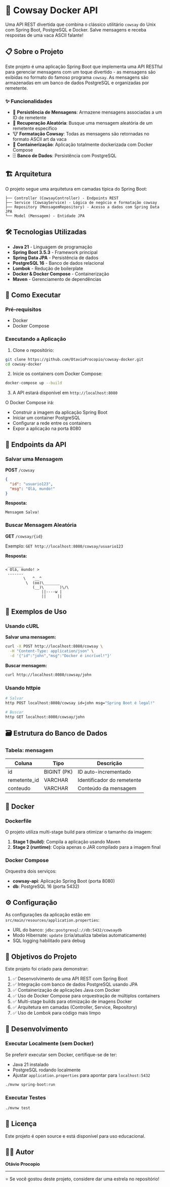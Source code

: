 # 🐄 Cowsay Docker API

Uma API REST divertida que combina o clássico utilitário `cowsay` do Unix com Spring Boot, PostgreSQL e Docker. Salve mensagens e receba respostas de uma vaca ASCII falante!

## 📋 Sobre o Projeto

Este projeto é uma aplicação Spring Boot que implementa uma API RESTful para gerenciar mensagens com um toque divertido - as mensagens são exibidas no formato do famoso programa `cowsay`. As mensagens são armazenadas em um banco de dados PostgreSQL e organizadas por remetente.

### ✨ Funcionalidades

- 💾 **Persistência de Mensagens**: Armazene mensagens associadas a um ID de remetente
- 🎲 **Recuperação Aleatória**: Busque uma mensagem aleatória de um remetente específico
- 🐮 **Formatação Cowsay**: Todas as mensagens são retornadas no formato ASCII art da vaca
- 🐳 **Containerização**: Aplicação totalmente dockerizada com Docker Compose
- 🗄️ **Banco de Dados**: Persistência com PostgreSQL

## 🏗️ Arquitetura

O projeto segue uma arquitetura em camadas típica do Spring Boot:

```
├── Controller (CowsayController) - Endpoints REST
├── Service (CowsayService) - Lógica de negócio e formatação cowsay
├── Repository (MensagemRepository) - Acesso a dados com Spring Data JPA
└── Model (Mensagem) - Entidade JPA
```

## 🛠️ Tecnologias Utilizadas

- **Java 21** - Linguagem de programação
- **Spring Boot 3.5.3** - Framework principal
- **Spring Data JPA** - Persistência de dados
- **PostgreSQL 16** - Banco de dados relacional
- **Lombok** - Redução de boilerplate
- **Docker & Docker Compose** - Containerização
- **Maven** - Gerenciamento de dependências

## 🚀 Como Executar

### Pré-requisitos

- Docker
- Docker Compose

### Executando a Aplicação

1. Clone o repositório:
```bash
git clone https://github.com/OtavioProcopio/cowsay-docker.git
cd cowsay-docker
```

2. Inicie os containers com Docker Compose:
```bash
docker-compose up --build
```

3. A API estará disponível em `http://localhost:8080`

O Docker Compose irá:
- Construir a imagem da aplicação Spring Boot
- Iniciar um container PostgreSQL
- Configurar a rede entre os containers
- Expor a aplicação na porta 8080

## 📡 Endpoints da API

### Salvar uma Mensagem

**POST** `/cowsay`

```json
{
  "id": "usuario123",
  "msg": "Olá, mundo!"
}
```

**Resposta:**
```
Mensagem Salva!
```

### Buscar Mensagem Aleatória

**GET** `/cowsay/{id}`

Exemplo: `GET http://localhost:8080/cowsay/usuario123`

**Resposta:**
```
 _______
< Olá, mundo! >
 -------
        \   ^__^
         \  (oo)\_______
            (__)\       )\/\
                ||----w |
                ||     ||
```

## 🧪 Exemplos de Uso

### Usando cURL

**Salvar uma mensagem:**
```bash
curl -X POST http://localhost:8080/cowsay \
  -H "Content-Type: application/json" \
  -d '{"id":"john","msg":"Docker é incrível!"}'
```

**Buscar mensagem:**
```bash
curl http://localhost:8080/cowsay/john
```

### Usando httpie

```bash
# Salvar
http POST localhost:8080/cowsay id=john msg="Spring Boot é legal!"

# Buscar
http GET localhost:8080/cowsay/john
```

## 🗃️ Estrutura do Banco de Dados

### Tabela: mensagem

| Coluna | Tipo | Descrição |
|--------|------|-----------|
| id | BIGINT (PK) | ID auto-incrementado |
| remetente_id | VARCHAR | Identificador do remetente |
| conteudo | VARCHAR | Conteúdo da mensagem |

## 🐳 Docker

### Dockerfile

O projeto utiliza multi-stage build para otimizar o tamanho da imagem:

1. **Stage 1 (build)**: Compila a aplicação usando Maven
2. **Stage 2 (runtime)**: Copia apenas o JAR compilado para a imagem final

### Docker Compose

Orquestra dois serviços:
- **cowsay-api**: Aplicação Spring Boot (porta 8080)
- **db**: PostgreSQL 16 (porta 5432)

## ⚙️ Configuração

As configurações da aplicação estão em `src/main/resources/application.properties`:

- URL do banco: `jdbc:postgresql://db:5432/cowsaydb`
- Modo Hibernate: `update` (cria/atualiza tabelas automaticamente)
- SQL logging habilitado para debug

## 🎯 Objetivos do Projeto

Este projeto foi criado para demonstrar:

1. ✅ Desenvolvimento de uma API REST com Spring Boot
2. ✅ Integração com banco de dados PostgreSQL usando JPA
3. ✅ Containerização de aplicações Java com Docker
4. ✅ Uso de Docker Compose para orquestração de múltiplos containers
5. ✅ Multi-stage builds para otimização de imagens Docker
6. ✅ Arquitetura em camadas (Controller, Service, Repository)
7. ✅ Uso de Lombok para código mais limpo

## 🔧 Desenvolvimento

### Executar Localmente (sem Docker)

Se preferir executar sem Docker, certifique-se de ter:
- Java 21 instalado
- PostgreSQL rodando localmente
- Ajustar `application.properties` para apontar para `localhost:5432`

```bash
./mvnw spring-boot:run
```

### Executar Testes

```bash
./mvnw test
```

## 📝 Licença

Este projeto é open source e está disponível para uso educacional.

## 👨‍💻 Autor

**Otávio Procopio**

---

⭐ Se você gostou deste projeto, considere dar uma estrela no repositório!
